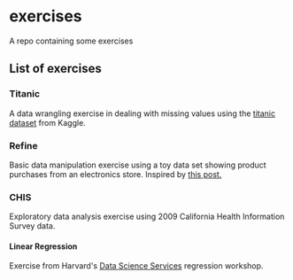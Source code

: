 # exercises
A repo containing some exercises

## List of exercises
### Titanic
A data wrangling exercise in dealing with missing values using the [titanic dataset](https://www.kaggle.com/c/titanic/data) from Kaggle.

### Refine
Basic data manipulation exercise using a toy data set showing product purchases from an electronics store. Inspired by [this post.](http://d3-media.blogspot.com/2013/11/how-to-refine-your-data.html)

### CHIS
Exploratory data analysis exercise using 2009 California Health Information Survey data.

#### Linear Regression
Exercise from Harvard's [Data Science Services](https://dss.iq.harvard.edu/) regression workshop.

